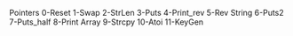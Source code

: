 Pointers
0-Reset
1-Swap
2-StrLen
3-Puts
4-Print_rev
5-Rev String
6-Puts2
7-Puts_half
8-Print Array
9-Strcpy
10-Atoi
11-KeyGen